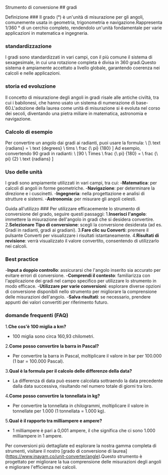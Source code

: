 Strumento di conversione ## gradi

Definizione ###
Il grado (°) è un'unità di misurazione per gli angoli, comunemente usata in geometria, trigonometria e navigazione.Rappresenta 1/360 ° di un cerchio completo, rendendolo un'unità fondamentale per varie applicazioni in matematica e ingegneria.

### standardizzazione
I gradi sono standardizzati in vari campi, con il più comune il sistema di sexagesimale, in cui una rotazione completa è divisa in 360 gradi.Questo sistema è ampiamente accettato a livello globale, garantendo coerenza nei calcoli e nelle applicazioni.

### storia ed evoluzione
Il concetto di misurazione degli angoli in gradi risale alle antiche civiltà, tra cui i babilonesi, che hanno usato un sistema di numerazione di base-60.L'adozione della laurea come unità di misurazione si è evoluta nel corso dei secoli, diventando una pietra miliare in matematica, astronomia e navigazione.

### Calcolo di esempio
Per convertire un angolo dai gradi ai radianti, puoi usare la formula:
\ [\ text {radians} = \ text {degrees} \ tims \ frac {\ pi} {180} \]
Ad esempio, convertendo 90 gradi in radianti:
\ [90 \ Times \ frac {\ pi} {180} = \ frac {\ pi} {2} \ text {radians} \]

### Uso delle unità
I gradi sono ampiamente utilizzati in vari campi, tra cui:
-**Matematica**: per calcoli di angoli in forme geometriche.
-**Navigazione**: per determinare la direzione e i cuscinetti.
-**Ingegneria**: nella progettazione e analisi di strutture e sistemi.
-**Astronomia**: per misurare gli angoli celesti.

Guida all'utilizzo ###
Per utilizzare efficacemente lo strumento di conversione del grado, seguire questi passaggi:
1.**Inserisci l'angolo**: immettere la misurazione dell'angolo in gradi che si desidera convertire.
2.**Selezionare Tipo di conversione**: scegli la conversione desiderata (ad es. Gradi in radianti, gradi ai gradiani).
3.**Fare clic su Converti**: premere il pulsante Converti per visualizzare i risultati istantaneamente.
4.**Risultati di revisione**: verrà visualizzato il valore convertito, consentendo di utilizzarlo nei calcoli.

### Best practice
-**Input a doppio controllo**: assicurarsi che l'angolo inserito sia accurato per evitare errori di conversione.
-**Comprendi il contesto**: familiarizza con l'applicazione dei gradi nel campo specifico per utilizzare lo strumento in modo efficace.
-**Utilizzare per varie conversioni**: esplorare diverse opzioni di conversione disponibili nello strumento per migliorare la comprensione delle misurazioni dell'angolo.
-**Salva risultati**: se necessario, prendere appunti dei valori convertiti per riferimento futuro.

### domande frequenti (FAQ)

1.**Che cos'è 100 miglia a km?**
- 100 miglia sono circa 160,93 chilometri.

2.**Come posso convertire la barra in Pascal?**
- Per convertire la barra in Pascal, moltiplicare il valore in bar per 100.000 (1 bar = 100.000 Pascal).

3.**Qual è la formula per il calcolo delle differenze della data?**
- La differenza di data può essere calcolata sottraendo la data precedente dalla data successiva, risultando nel numero totale di giorni tra loro.

4.**Come posso convertire la tonnellata in kg?**
- Per convertire la tonnellata in chilogrammi, moltiplicare il valore in tonnellate per 1.000 (1 tonnellata = 1.000 kg).

5.**Qual è il rapporto tra milliampere e ampere?**
- 1 milliampere è pari a 0,001 ampere, il che significa che ci sono 1.000 milliampere in 1 ampere.

Per conversioni più dettagliate ed esplorare la nostra gamma completa di strumenti, visitare il nostro [grado di conversione di laurea] (https://www.inayam.co/unit-converter/angle).Questo strumento è progettato per migliorare la tua comprensione delle misurazioni degli angoli e migliorare l'efficienza nei calcoli.